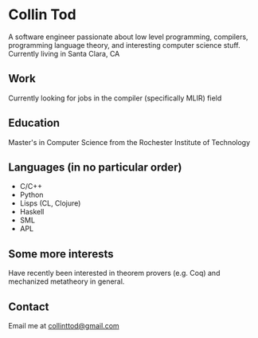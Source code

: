# Collin Tod
A software engineer passionate about low level programming, compilers, programming language theory, and interesting computer science stuff. Currently living in Santa Clara, CA

## Work
Currently looking for jobs in the compiler (specifically MLIR) field

## Education
Master's in Computer Science from the Rochester Institute of Technology

## Languages (in no particular order)
- C/C++
- Python
- Lisps (CL, Clojure)
- Haskell
- SML
- APL

## Some more interests
Have recently been interested in theorem provers (e.g. Coq) and mechanized metatheory in general.

## Contact
Email me at <collinttod@gmail.com>
